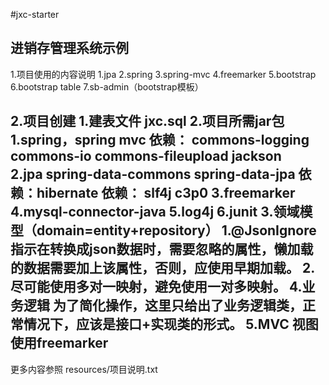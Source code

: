 #jxc-starter

进销存管理系统示例
-------------
1.项目使用的内容说明
	1.jpa
	2.spring
	3.spring-mvc
	4.freemarker
	5.bootstrap
	6.bootstrap table
	7.sb-admin（bootstrap模板）

2.项目创建
	1.建表文件	jxc.sql
	2.项目所需jar包
		1.spring，spring mvc
			依赖： commons-logging
				 commons-io
				 commons-fileupload
				 jackson	 
		2.jpa
			spring-data-commons
			spring-data-jpa
			依赖：hibernate
				依赖： slf4j
					 c3p0
		3.freemarker
		4.mysql-connector-java
		5.log4j
		6.junit
	3.领域模型（domain=entity+repository）
		1.@JsonIgnore	指示在转换成json数据时，需要忽略的属性，懒加载的数据需要加上该属性，否则，应使用早期加载。
		2.尽可能使用多对一映射，避免使用一对多映射。
	4.业务逻辑
		为了简化操作，这里只给出了业务逻辑类，正常情况下，应该是接口+实现类的形式。
	5.MVC 视图使用freemarker
-----------------------------	
更多内容参照  resources/项目说明.txt
